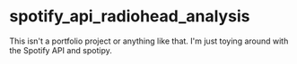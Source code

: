 # spotify_api_radiohead_analysis
This isn't a portfolio project or anything like that.
I'm just toying around with the Spotify API and spotipy.
